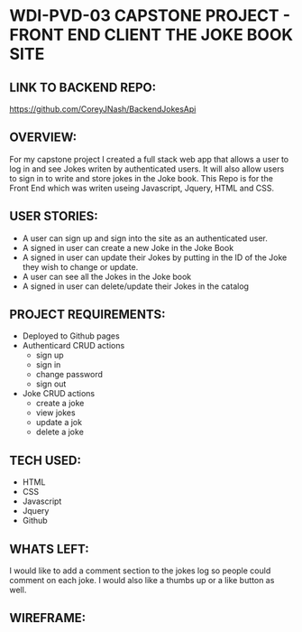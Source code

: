 WDI-PVD-03 CAPSTONE PROJECT - FRONT END CLIENT THE JOKE BOOK SITE
==========================================================

LINK TO BACKEND REPO:
---------------------
https://github.com/CoreyJNash/BackendJokesApi

OVERVIEW:
---------

For my capstone project I created a full stack web app that allows a user to log in and see Jokes writen by authenticated users.  It will also allow users to sign in to write and store jokes in the Joke book.  This Repo is for the Front End which was writen useing Javascript, Jquery, HTML and CSS.  

USER STORIES:
----------------
- A user can sign up and sign into the site as an authenticated user.
- A signed in user can create a new Joke in the Joke Book 
- A signed in user can update their Jokes by putting in the ID of the Joke they wish to change or update.
- A user can see all the Jokes in the Joke book
- A signed in user can delete/update their Jokes in the catalog

PROJECT REQUIREMENTS:
----------------------
- Deployed to Github pages 
- Authenticard CRUD actions 
    - sign up
    - sign in
    - change password
    - sign out
- Joke CRUD actions 
    - create a joke
    - view jokes
    - update a jok
    - delete a joke

TECH USED:
----------
- HTML
- CSS
- Javascript 
- Jquery 
- Github



WHATS LEFT:
-----------
I would like to add a comment section to the jokes log so people could comment on each joke.  I would also like a thumbs up or a like button as well. 

WIREFRAME:
----------
[WIREFRAME]: https://i.imgur.com/PKNojLm.jpg
